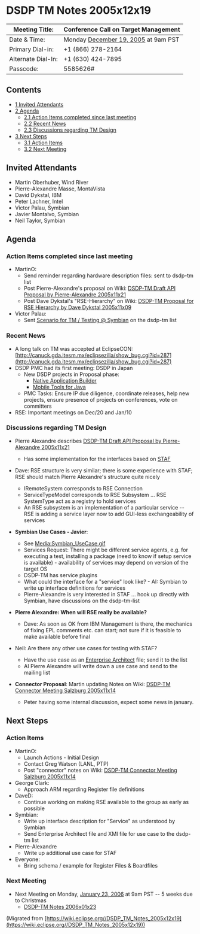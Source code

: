 

DSDP TM Notes 2005x12x19
========================

| Meeting Title: | **Conference Call on Target Management** |
| --- | --- |
| Date & Time: | Monday [December 19, 2005](/index.php?title=December_19,_2005&action=edit&redlink=1 "December 19, 2005 (page does not exist)") at 9am PST |
| Primary Dial-in: | +1 (866) 278-2164 |
| Alternate Dial-In: | +1 (630) 424-7895 |
| Passcode: | 5585626# |

Contents
--------

*   [1 Invited Attendants](#Invited-Attendants)
*   [2 Agenda](#Agenda)
    *   [2.1 Action Items completed since last meeting](#Action-Items-completed-since-last-meeting)
    *   [2.2 Recent News](#Recent-News)
    *   [2.3 Discussions regarding TM Design](#Discussions-regarding-TM-Design)
*   [3 Next Steps](#Next-Steps)
    *   [3.1 Action Items](#Action-Items)
    *   [3.2 Next Meeting](#Next-Meeting)

Invited Attendants
------------------

*   Martin Oberhuber, Wind River
*   Pierre-Alexandre Masse, MontaVista
*   David Dykstal, IBM
*   Peter Lachner, Intel
*   Victor Palau, Symbian
*   Javier Montalvo, Symbian
*   Neil Taylor, Symbian

Agenda
------

### Action Items completed since last meeting

*   MartinO:
    *   Send reminder regarding hardware description files: sent to dsdp-tm list
    *   Post Pierre-Alexandre's proposal on Wiki: [DSDP-TM Draft API Proposal by Pierre-Alexandre 2005x11x21](/DSDP-TM_Draft_API_Proposal_by_Pierre-Alexandre_2005x11x21 "DSDP-TM Draft API Proposal by Pierre-Alexandre 2005x11x21")
    *   Post Dave Dykstal's "RSE-Hierarchy" on Wiki: [DSDP-TM Proposal for RSE Hierarchy by Dave Dykstal 2005x11x09](/DSDP-TM_Proposal_for_RSE_Hierarchy_by_Dave_Dykstal_2005x11x09 "DSDP-TM Proposal for RSE Hierarchy by Dave Dykstal 2005x11x09")
*   Victor Palau:
    *   Sent [Scenario for TM / Testing @ Symbian](/images/c/cb/Symbian_UseCase.gif "Symbian UseCase.gif") on the dsdp-tm list

### Recent News

*   A long talk on TM was accepted at EclipseCON: [http://canuck.gda.itesm.mx/eclipsezilla/show_bug.cgi?id=287](http://canuck.gda.itesm.mx/eclipsezilla/show_bug.cgi?id=287)
*   DSDP PMC had its first meeting: DSDP in Japan
    *   New DSDP projects in Proposal phase:
        *   [Native Application Builder](https://www.eclipse.org/proposals/nab/)
        *   [Mobile Tools for Java](https://www.eclipse.org/proposals/mtj/)
    *   PMC Tasks: Ensure IP due diligence, coordinate releases, help new projects, ensure presence of projects on conferences, vote on committers
*   RSE: Important meetings on Dec/20 and Jan/10

### Discussions regarding TM Design

*   Pierre Alexandre describes [DSDP-TM Draft API Proposal by Pierre-Alexandre 2005x11x21](/DSDP-TM_Draft_API_Proposal_by_Pierre-Alexandre_2005x11x21 "DSDP-TM Draft API Proposal by Pierre-Alexandre 2005x11x21")
    *   Has some implementation for the interfaces based on [STAF](http://staf.sourceforge.net/index.php)
*   Dave: RSE structure is very similar; there is some experience with STAF; RSE should match Pierre Alexandre's structure quite nicely
    *   IRemoteSystem corresponds to RSE Connection
    *   ServiceTypeModel corresponds to RSE Subsystem ... RSE SystemType act as a registry to hold services
    *   An RSE subsystem is an implementation of a particular service -- RSE is adding a service layer now to add GUI-less exchangeability of services

*   **Symbian Use Cases - Javier**:
    *   See [Media:Symbian_UseCase.gif](/images/c/cb/Symbian_UseCase.gif "Symbian UseCase.gif")
    *   Services Request: There might be different service agents, e.g. for executing a test, installing a package (need to know if setup service is available) - availability of services may depend on version of the target OS
    *   DSDP-TM has service plugins
    *   What could the interface for a "service" look like? - AI: Symbian to write up interface definitions for services
    *   Pierre-Alexandre is very interested in STAF ... hook up directly with Symbian, have discussions on the dsdp-tm-list

*   **Pierre Alexandre: When will RSE really be available?**
    *   Dave: As soon as OK from IBM Management is there, the mechanics of fixing EPL comments etc. can start; not sure if it is feasible to make available before final

*   Neil: Are there any other use cases for testing with STAF?
    *   Have the use case as an [Enterprise Architect](http://www.sparxsystems.com.au) file; send it to the list
    *   AI Pierre Alexandre will write down a use case and send to the mailing list

*   **Connector Proposal**: Martin updating Notes on Wiki: [DSDP-TM Connector Meeting Salzburg 2005x11x14](/DSDP-TM_Connector_Meeting_Salzburg_2005x11x14 "DSDP-TM Connector Meeting Salzburg 2005x11x14")
    *   Peter having some internal discussion, expect some news in january.

Next Steps
----------

### Action Items

*   MartinO:
    *   Launch Actions - Initial Design
    *   Contact Greg Watson (LANL, PTP)
    *   Post "connector" notes on Wiki: [DSDP-TM Connector Meeting Salzburg 2005x11x14](/DSDP-TM_Connector_Meeting_Salzburg_2005x11x14 "DSDP-TM Connector Meeting Salzburg 2005x11x14")
*   George Clark:
    *   Approach ARM regarding Register file definitions
*   DaveD:
    *   Continue working on making RSE available to the group as early as possible
*   Symbian:
    *   Write up interface description for "Service" as understood by Symbian
    *   Send Enterprise Architect file and XMI file for use case to the dsdp-tm list
*   Pierre-Alexandre
    *   Write up additional use case for STAF
*   Everyone:
    *   Bring schema / example for Register Files & Boardfiles

### Next Meeting

*   Next Meeting on Monday, [January 23, 2006](/index.php?title=January_23,_2006&action=edit&redlink=1 "January 23, 2006 (page does not exist)") at 9am PST -- 5 weeks due to Christmas
    *   [DSDP-TM Notes 2006x01x23](/DSDP-TM_Notes_2006x01x23 "DSDP-TM Notes 2006x01x23")


(Migrated from [https://wiki.eclipse.org//DSDP_TM_Notes_2005x12x19](https://wiki.eclipse.org//DSDP_TM_Notes_2005x12x19))
